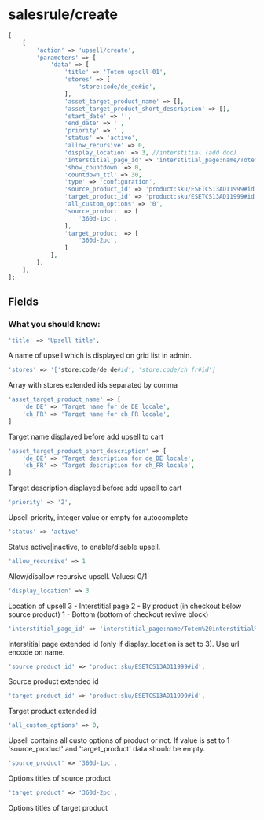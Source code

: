 salesrule/create
================

```php
[
    [
        'action' => 'upsell/create',
        'parameters' => [
            'data' => [
                'title' => 'Totem-upsell-01',
                'stores' => [
                    'store:code/de_de#id',
                ],
                'asset_target_product_name' => [],
                'asset_target_product_short_description' => [],
                'start_date' => '',
                'end_date' => '',
                'priority' => '',
                'status' => 'active',
                'allow_recursive' => 0,
                'display_location' => 3, //interstitial (add doc)
                'interstitial_page_id' => 'interstitial_page:name/Totem%20interstitial%20page%20one#id',
                'show_countdown' => 0,
                'countdown_ttl' => 30,
                'type' => 'configuration',
                'source_product_id' => 'product:sku/ESETCS13AD11999#id',
                'target_product_id' => 'product:sku/ESETCS13AD11999#id',
                'all_custom_options' => '0',
                'source_product' => [
                    '360d-1pc',
                ],
                'target_product' => [
                    '360d-2pc',
                ]
            ],
        ],
    ],
];
```

Fields
------

### What you should know:

```php
'title' => 'Upsell title',
```

A name of upsell which is displayed on grid list in admin.

```php
'stores' => '['store:code/de_de#id', 'store:code/ch_fr#id']
```

Array with stores extended ids separated by comma

```php
'asset_target_product_name' => [
    'de_DE' => 'Target name for de_DE locale',
    'ch_FR' => 'Target name for ch_FR locale',
]
```

Target name displayed before add upsell to cart

```php
'asset_target_product_short_description' => [
    'de_DE' => 'Target description for de_DE locale',
    'ch_FR' => 'Target description for ch_FR locale',
]
```

Target description displayed before add upsell to cart


```php
'priority' => '2',
```

Upsell priority, integer value or empty for autocomplete

```php
'status' => 'active'
```

Status active|inactive, to enable/disable upsell.

```php
'allow_recursive' => 1
```

Allow/disallow recursive upsell. Values: 0/1

```php
'display_location' => 3
```

Location of upsell
3 - Interstitial page
2 - By product (in checkout below source product)
1 - Bottom (bottom of checkout reviwe block)

```php
'interstitial_page_id' => 'interstitial_page:name/Totem%20interstitial%20page%20one#id'
```

Interstitial page extended id (only if display_location is set to 3). Use url encode on name.

```php
'source_product_id' => 'product:sku/ESETCS13AD11999#id',
```

Source product extended id

```php
'target_product_id' => 'product:sku/ESETCS13AD11999#id',
```

Target product extended id


```php
'all_custom_options' => 0,
```

Upsell contains all custo options of product or not. If value is set to 1 'source_product' and 'target_product' data should be empty.


```php
'source_product' => '360d-1pc',
```

Options titles of source product


```php
'target_product' => '360d-2pc',
```

Options titles of target product